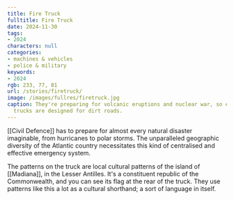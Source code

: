 ```yaml
---
title: Fire Truck
fulltitle: Fire Truck
date: 2024-11-30
tags:
- 2024
characters: null
categories:
- machines & vehicles
- police & military
keywords:
- 2024
rgb: 233, 77, 81
url: /stories/firetruck/
image: /images/fullres/firetruck.jpg
caption: They're preparing for volcanic eruptions and nuclear war, so even urban ladder
  trucks are designed for dirt roads.
---
```

[[Civil Defence]] has to prepare for almost every natural disaster imaginable, from hurricanes to polar storms. The unparalleled geographic diversity of the Atlantic country necessitates this kind of centralised and effective emergency system.

The patterns on the truck are local cultural patterns of the island of [[Madiana]], in the Lesser Antilles. It's a constituent republic of the Commonwealth, and you can see its flag at the rear of the truck. They use patterns like this a lot as a cultural shorthand; a sort of language in itself.
